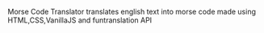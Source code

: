 
Morse Code Translator translates english text into morse code made using HTML,CSS,VanillaJS and funtranslation API
